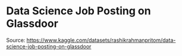 # Data Science Job Posting on Glassdoor
Source: https://www.kaggle.com/datasets/rashikrahmanpritom/data-science-job-posting-on-glassdoor
